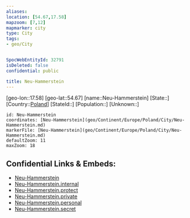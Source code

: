 ```yaml
---
aliases: 
location: [54.67,17.58]
mapzoom: [7,12] 
mapmarker: city 
type: City
tags:
- geo/City


SpocWebEntityId: 32791
isDeleted: false
confidential: public

title: Neu-Hammerstein
---
```

[geo-lon::17.58]
[geo-lat::54.67]
[name::Neu-Hammerstein]
[State::]
[Country::[Poland](geo/Continent/Europe/Poland.md)]
[StateId::]
[Population::]
[Unknown::]


```leaflet
id: Neu-Hammerstein
coordinates: [Neu-Hammerstein](geo/Continent/Europe/Poland/City/Neu-Hammerstein.md)
markerFile: [Neu-Hammerstein](geo/Continent/Europe/Poland/City/Neu-Hammerstein.md)
defaultZoom: 11 
maxZoom: 18
```


## Confidential Links & Embeds: 
- [Neu-Hammerstein](../../../../../../_public/geo/Continent/Europe/Poland/City/Neu-Hammerstein.md) 
- [Neu-Hammerstein.internal](../../../../../../_internal/geo/Continent/Europe/Poland/City/Neu-Hammerstein.internal.md) 
- [Neu-Hammerstein.protect](../../../../../../_protect/geo/Continent/Europe/Poland/City/Neu-Hammerstein.protect.md) 
- [Neu-Hammerstein.private](../../../../../../_private/geo/Continent/Europe/Poland/City/Neu-Hammerstein.private.md) 
- [Neu-Hammerstein.personal](../../../../../../_personal/geo/Continent/Europe/Poland/City/Neu-Hammerstein.personal.md) 
- [Neu-Hammerstein.secret](../../../../../../_secret/geo/Continent/Europe/Poland/City/Neu-Hammerstein.secret.md) 
